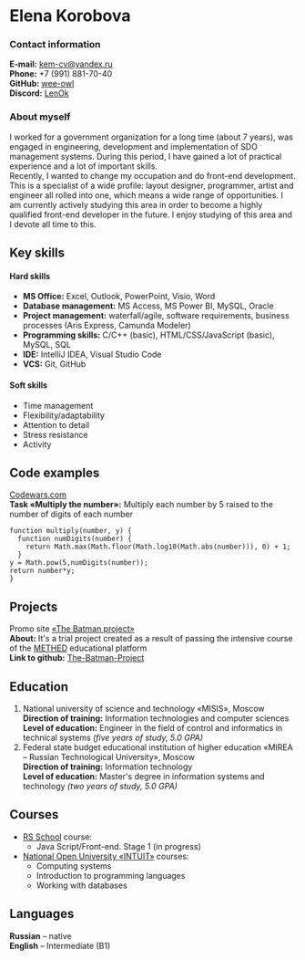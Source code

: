 # Elena Korobova  

### Contact information  

**E-mail:**     kem-cv@yandex.ru  
**Phone:**      +7 (991) 881-70-40  
**GitHub:** [wee-owl](http://github.com/wee-owl)  
**Discord:** [LenOk](http://discordapp.com/users/#6731)  

### About myself  
I worked for a government organization for a long time (about 7 years), was engaged in engineering, development and implementation of SDO management systems. During this period, I have gained a lot of practical experience and a lot of important skills.  
Recently, I wanted to change my occupation and do front-end development. This is a specialist of a wide profile: layout designer, programmer, artist and engineer all rolled into one, which means a wide range of opportunities. I am currently actively studying this area in order to become a highly qualified front-end developer in the future. I enjoy studying of this area and I devote all time to this.

## Key skills  
#### Hard skills  
- **MS Office:** Excel, Outlook, PowerPoint, Visio, Word  
- **Database management:** MS Access, MS Power BI, MySQL, Oracle  
- **Project management:** waterfall/agile, software requirements, business processes (Aris Express, Camunda Modeler)  
- **Programming skills:** C/C++ (basic), HTML/CSS/JavaScript (basic), MySQL, SQL  
- **IDE:** IntelliJ IDEA, Visual Studio Code  
- **VCS:** Git, GitHub  
#### Soft skills  
- Time management  
- Flexibility/adaptability  
- Attention to detail  
- Stress resistance  
- Activity  

## Code examples  
[Codewars.com](https://www.codewars.com/)  
**Task «Multiply the number»:** Multiply each number by 5 raised to the number of digits of each number  

```  
function multiply(number, y) {  
  function numDigits(number) {  
    return Math.max(Math.floor(Math.log10(Math.abs(number))), 0) + 1;  
  }  
y = Math.pow(5,numDigits(number));  
return number*y;  
}  
```  

## Projects  
Promo site [«The Batman project»](https://wee-owl.github.io/The-Batman-Project/)  
**About:** It's a trial project created as a result of passing the intensive course of the [METHED](https://methed.ru/) educational platform  
**Link to github:** [The-Batman-Project](https://github.com/wee-owl/The-Batman-Project/)  

## Education  
1. National university of science and technology «MISIS», Moscow  
     **Direction of training:** Information technologies and computer sciences  
     **Level of education:** Engineer in the field of control and informatics in technical systems *(five years of study, 5.0 GPA)*  
2. Federal state budget educational institution of higher education «MIREA – Russian Technological University», Moscow  
     **Direction of training:** Information technology  
     **Level of education:** Master's degree in information systems and technology *(two years of study, 5.0 GPA)*  

## Courses  
* [RS School](https://rs.school/) course:  
    + Java Script/Front-end. Stage 1 (in progress)  
* [National Open University «INTUIT»](https://intuit.ru/) courses:  
    + Computing systems  
    + Introduction to programming languages  
    + Working with databases  

## Languages  
**Russian**  –  native  
**English**  –  Intermediate (B1)
